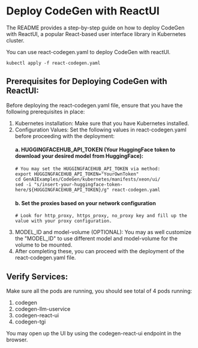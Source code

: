 # Deploy CodeGen with ReactUI

The README provides a step-by-step guide on how to deploy CodeGen with ReactUI, a popular React-based user interface library in Kubernetes cluster.

You can use react-codegen.yaml to deploy CodeGen with reactUI.
```
kubectl apply -f react-codegen.yaml
```

## Prerequisites for Deploying CodeGen with ReactUI:
Before deploying the react-codegen.yaml file, ensure that you have the following prerequisites in place:

1. Kubernetes installation: Make sure that you have Kubernetes installed.
2. Configuration Values: Set the following values in react-codegen.yaml before proceeding with the deployment:
    #### a. HUGGINGFACEHUB_API_TOKEN (Your HuggingFace token to download your desired model from HuggingFace):
    ```
    # You may set the HUGGINGFACEHUB_API_TOKEN via method:
    export HUGGINGFACEHUB_API_TOKEN="YourOwnToken"
    cd GenAIExamples/CodeGen/kubernetes/manifests/xeon/ui/
    sed -i "s/insert-your-huggingface-token-here/${HUGGINGFACEHUB_API_TOKEN}/g" react-codegen.yaml
    ```
    #### b. Set the proxies based on your network configuration
    ```
    # Look for http_proxy, https_proxy, no_proxy key and fill up the value with your proxy configuration.
    ```
3. MODEL_ID and model-volume (OPTIONAL): You may as well customize the "MODEL_ID" to use different model and model-volume for the volume to be mounted.
4. After completing these, you can proceed with the deployment of the react-codegen.yaml file.

## Verify Services:
Make sure all the pods are running, you should see total of 4 pods running:
1. codegen
2. codegen-llm-uservice
3. codegen-react-ui
4. codegen-tgi

You may open up the UI by using the codegen-react-ui endpoint in the browser.
